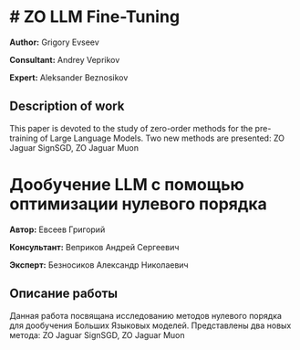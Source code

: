 # # ZO LLM Fine-Tuning

**Author:** Grigory Evseev

**Consultant:** Andrey Veprikov  

**Expert:** Aleksander Beznosikov  

## Description of work 

This paper is devoted to the study of zero-order methods for the pre-training of Large Language Models. Two new methods are presented: ZO Jaguar SignSGD, ZO Jaguar Muon

# Дообучение LLM с помощью оптимизации нулевого порядка

**Автор:** Евсеев Григорий

**Консультант:** Веприков Андрей Сергеевич

**Эксперт:** Безносиков Александр Николаевич

## Описание работы 

Данная работа посвящана исследованию методов нулевого порядка для дообучения Больших Языковых моделей. Представлены два новых метода: ZO Jaguar SignSGD, ZO Jaguar Muon

